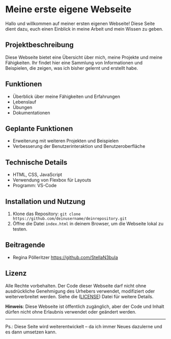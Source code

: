 # Meine erste eigene Webseite

Hallo und willkommen auf meiner ersten eigenen Webseite! Diese Seite dient dazu, euch einen Einblick in meine Arbeit und mein Wissen zu geben.

## Projektbeschreibung
Diese Webseite bietet eine Übersicht über mich, meine Projekte und meine Fähigkeiten. Ihr findet hier eine Sammlung von Informationen und Beispielen, die zeigen, was ich bisher gelernt und erstellt habe.

## Funktionen
- Überblick über meine Fähigkeiten und Erfahrungen
- Lebenslauf
- Übungen
- Dokumentationen

## Geplante Funktionen
- Erweiterung mit weiteren Projekten und Beispielen
- Verbesserung der Benutzerinteraktion und Benutzeroberfläche

## Technische Details
- HTML, CSS, JavaScript
- Verwendung von Flexbox für Layouts
- Programm: VS-Code

## Installation und Nutzung
1. Klone das Repository: `git clone https://github.com/deinusername/deinrepository.git`
2. Öffne die Datei `index.html` in deinem Browser, um die Webseite lokal zu testen.

## Beitragende
- Regina Pölleritzer https://github.com/StellaN3bula

## Lizenz

Alle Rechte vorbehalten. Der Code dieser Webseite darf nicht ohne ausdrückliche Genehmigung des Urhebers verwendet, modifiziert oder weiterverbreitet werden.
Siehe die ([LICENSE](https://github.com/StellaN3bula/myWebsite/blob/main/LICENSE.txt)) Datei für weitere Details.


**Hinweis**: Diese Webseite ist öffentlich zugänglich, aber der Code und Inhalt dürfen nicht ohne Erlaubnis verwendet oder geändert werden.


---

Ps.: Diese Seite wird weiterentwickelt – da ich immer Neues dazulerne und es dann umsetzen kann.
